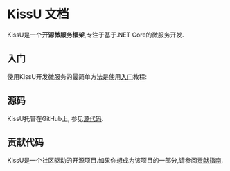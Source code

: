 ﻿# KissU 文档

KissU是一个**开源微服务框架**,专注于基于.NET Core的微服务开发.

## 入门

使用KissU开发微服务的最简单方法是使用[入门](Getting-Started.md)教程:

## 源码

KissU托管在GitHub上, 参见[源代码](https://github.com/gongap/KissU).

## 贡献代码

KissU是一个社区驱动的开源项目.如果你想成为该项目的一部分,请参阅[贡献指南](Contribution/Index.md).
